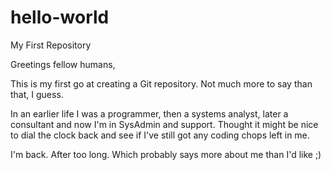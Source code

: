 # hello-world
My First Repository

Greetings fellow humans,

This is my first go at creating a Git repository. Not much more to say than that, I guess.

In an earlier life I was a programmer, then a systems analyst, later a consultant and now I'm in SysAdmin and support. Thought it might be nice to dial the clock back and see if I've still got any coding chops left in me.

I'm back. After too long. Which probably says more about me than I'd like ;)
